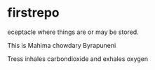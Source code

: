 # firstrepo
eceptacle where things are or may be stored.

This is Mahima chowdary Byrapuneni

Tress inhales carbondioxide and exhales oxygen
